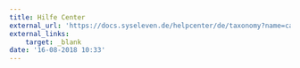 ```yaml
---
title: Hilfe Center
external_url: 'https://docs.syseleven.de/helpcenter/de/taxonomy?name=category&val=SysEleven-Stack'
external_links:
    target: _blank
date: '16-08-2018 10:33'
---
```


